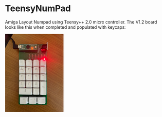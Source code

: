 # TeensyNumPad
 Amiga Layout Numpad using Teensy++ 2.0 micro controller. The V1.2 board looks like this when completed and populated with keycaps: 





<img src="teensyNumPad1_2Assembled.jpg" style="zoom:25%;" />





